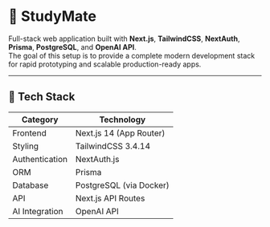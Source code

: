 # 🧠 StudyMate

Full-stack web application built with **Next.js**, **TailwindCSS**, **NextAuth**, **Prisma**, **PostgreSQL**, and **OpenAI API**.  
The goal of this setup is to provide a complete modern development stack for rapid prototyping and scalable production-ready apps.

---

## 🚀 Tech Stack

| Category | Technology |
|-----------|-------------|
| Frontend | Next.js 14 (App Router) |
| Styling | TailwindCSS 3.4.14 |
| Authentication | NextAuth.js |
| ORM | Prisma |
| Database | PostgreSQL (via Docker) |
| API | Next.js API Routes |
| AI Integration | OpenAI API |

